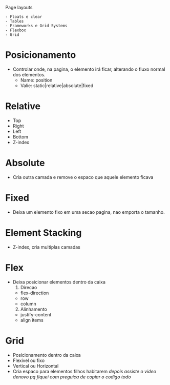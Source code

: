 Page layouts
  
    - Floats e clear
    - Tables
    - Frameworks e Grid Systems
    - Flexbox
    - Grid
  
# Posicionamento
  * Controlar onde, na pagina, o elemento irá ficar, alterando o fluxo normal dos elementos.
    - Name: position
    - Valie: static|relative|absolute|fixed
# Relative
  - Top
  - Right
  - Left
  - Bottom
  - Z-index
# Absolute
  * Cria outra camada e remove o espaco que aquele elemento ficava
# Fixed
  * Deixa um elemento fixo em uma secao pagina, nao emporta o tamanho.
# Element Stacking
  * Z-index, cria multiplas camadas
# Flex
  * Deixa posicionar elementos dentro da caixa
    1. Direcao
      * flex-direction
      * row
      * column
    2. Alinhamento
      * justify-content
      * align items
# Grid 
  * Posicionamento dentro da caixa
  * Flexivel ou fixo
  * Vertical ou Horizontal
  * Cria espaco para elementos filhos habitarem
  *depois assiste o video denovo pq fiquei com preguica de copiar o codigo todo*